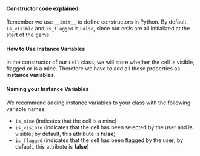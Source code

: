#### Constructor code explained: 
Remember we use `__init__` to define constructors in Python. By default, `is_visible` and `is_flagged` is `False`, since our cells are all initialized at the start of the game. 

#### How to Use Instance Variables
In the constructor of our `Cell` class, we will store whether the cell is visible, flagged or is a mine. Therefore we have to add all those properties as **instance variables**. 

#### Naming your Instance Variables
We recommend adding instance variables to your class with the following variable names: 

- `is_mine`  (indicates that the cell is a mine)
- `is_visible`  (indicates that the cell has been selected by the user and is visible; by default, this attribute is **false**)  
- `is_flagged`  (indicates that the cell has been flagged by the user; by default, this attribute is **false**)

